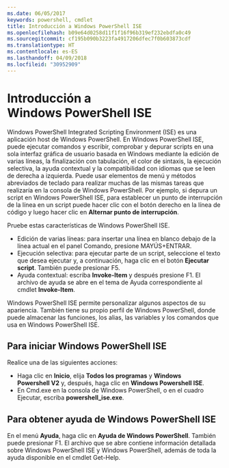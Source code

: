 ```yaml
---
ms.date: 06/05/2017
keywords: powershell, cmdlet
title: Introducción a Windows PowerShell ISE
ms.openlocfilehash: b09e64d0258d11f1f16f96b319ef232ebdfa0c49
ms.sourcegitcommit: cf195b090b3223fa4917206dfec7f0b603873cdf
ms.translationtype: HT
ms.contentlocale: es-ES
ms.lasthandoff: 04/09/2018
ms.locfileid: "30952909"
---
```

# <a name="introducing-the-windows-powershell-ise"></a>Introducción a Windows PowerShell ISE

Windows PowerShell Integrated Scripting Environment (ISE) es una aplicación host de Windows PowerShell. En Windows PowerShell ISE, puede ejecutar comandos y escribir, comprobar y depurar scripts en una sola interfaz gráfica de usuario basada en Windows mediante la edición de varias líneas, la finalización con tabulación, el color de sintaxis, la ejecución selectiva, la ayuda contextual y la compatibilidad con idiomas que se leen de derecha a izquierda. Puede usar elementos de menú y métodos abreviados de teclado para realizar muchas de las mismas tareas que realizaría en la consola de Windows PowerShell. Por ejemplo, si depura un script en Windows PowerShell ISE, para establecer un punto de interrupción de la línea en un script puede hacer clic con el botón derecho en la línea de código y luego hacer clic en **Alternar punto de interrupción**.

Pruebe estas características de Windows PowerShell ISE.

- Edición de varias líneas: para insertar una línea en blanco debajo de la línea actual en el panel Comando, presione MAYÚS+ENTRAR.
- Ejecución selectiva: para ejecutar parte de un script, seleccione el texto que desea ejecutar y, a continuación, haga clic en el botón **Ejecutar script**. También puede presionar F5.
- Ayuda contextual: escriba **Invoke-Item** y después presione F1. El archivo de ayuda se abre en el tema de Ayuda correspondiente al cmdlet **Invoke-Item**.

Windows PowerShell ISE permite personalizar algunos aspectos de su apariencia. También tiene su propio perfil de Windows PowerShell, donde puede almacenar las funciones, los alias, las variables y los comandos que usa en Windows PowerShell ISE.

## <a name="to-start-the-windows-powershell-ise"></a>Para iniciar Windows PowerShell ISE

Realice una de las siguientes acciones:

- Haga clic en **Inicio**, elija **Todos los programas** y **Windows Powershell V2** y, después, haga clic en **Windows Powershell ISE**.
- En Cmd.exe en la consola de Windows PowerShell, o en el cuadro Ejecutar, escriba **powershell_ise.exe**.

## <a name="to-get-help-in-the-windows-powershell-ise"></a>Para obtener ayuda de Windows PowerShell ISE

En el menú **Ayuda**, haga clic en **Ayuda de Windows PowerShell**. También puede presionar F1. El archivo que se abre contiene información detallada sobre Windows PowerShell ISE y Windows PowerShell, además de toda la ayuda disponible en el cmdlet Get-Help.